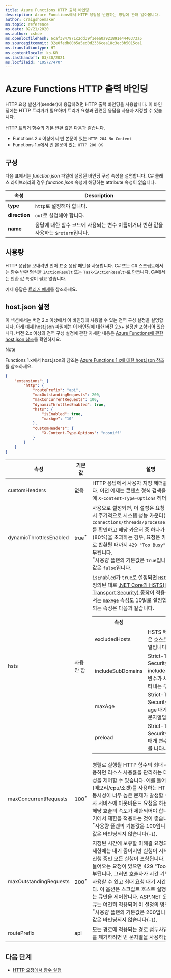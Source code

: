 ```yaml
---
title: Azure Functions HTTP 출력 바인딩
description: Azure Functions에서 HTTP 응답을 반환하는 방법에 관해 알아봅니다.
author: craigshoemaker
ms.topic: reference
ms.date: 02/21/2020
ms.author: cshoe
ms.openlocfilehash: 6caf3847971c2dd39f1eea0a921891e4440373a5
ms.sourcegitcommit: 32e0fedb80b5a5ed0d2336cea18c3ec3b5015ca1
ms.translationtype: HT
ms.contentlocale: ko-KR
ms.lasthandoff: 03/30/2021
ms.locfileid: "105727470"
---
```

# <a name="azure-functions-http-output-bindings"></a>Azure Functions HTTP 출력 바인딩

HTTP 요청 발신기(sender)에 응답하려면 HTTP 출력 바인딩을 사용합니다. 이 바인딩에는 HTTP 트리거가 필요하며 트리거 요청과 관련된 응답을 사용자 지정할 수 있습니다.

HTTP 트리거 함수의 기본 반환 값은 다음과 같습니다.

- Functions 2.x 이상에서 빈 본문이 있는 `HTTP 204 No Content`
- Functions 1.x에서 빈 본문이 있는 `HTTP 200 OK`

## <a name="configuration"></a>구성

다음 표에서는 *function.json* 파일에 설정된 바인딩 구성 속성을 설명합니다. C# 클래스 라이브러리의 경우 *function.json* 속성에 해당하는 attribute 속성이 없습니다.

|속성  |Description  |
|---------|---------|
| **type** |`http`로 설정해야 합니다. |
| **direction** | `out`로 설정해야 합니다. |
| **name** | 응답에 대한 함수 코드에 사용되는 변수 이름이거나 반환 값을 사용하는 `$return`입니다. |

## <a name="usage"></a>사용량

HTTP 응답을 보내려면 언어 표준 응답 패턴을 사용합니다. C# 또는 C# 스크립트에서는 함수 반환 형식을 `IActionResult` 또는 `Task<IActionResult>`로 만듭니다. C#에서는 반환 값 특성이 필요 없습니다.

예제 응답은 [트리거 예제](./functions-bindings-http-webhook-trigger.md#example)를 참조하세요.

## <a name="hostjson-settings"></a>host.json 설정

이 섹션에서는 버전 2.x 이상에서 이 바인딩에 사용할 수 있는 전역 구성 설정을 설명합니다. 아래 예제 host.json 파일에는 이 바인딩에 대한 버전 2.x+ 설정만 포함되어 있습니다. 버전 2.x 이상의 전역 구성 설정에 관한 자세한 내용은 [Azure Functions에 관한 host.json 참조](functions-host-json.md)를 확인하세요.

> [!NOTE]
> Functions 1.x에서 host.json의 참조는 [Azure Functions 1.x에 대한 host.json 참조](functions-host-json-v1.md#http)를 참조하세요.

```json
{
    "extensions": {
        "http": {
            "routePrefix": "api",
            "maxOutstandingRequests": 200,
            "maxConcurrentRequests": 100,
            "dynamicThrottlesEnabled": true,
            "hsts": {
                "isEnabled": true,
                "maxAge": "10"
            },
            "customHeaders": {
                "X-Content-Type-Options": "nosniff"
            }
        }
    }
}
```

|속성  |기본값 | 설명 |
|---------|---------|---------| 
| customHeaders|없음|HTTP 응답에서 사용자 지정 헤더를 설정할 수 있습니다. 이전 예제는 콘텐츠 형식 검색을 방지하기 위해 응답에 `X-Content-Type-Options` 헤더를 추가합니다. |
|dynamicThrottlesEnabled|true<sup>\*</sup>|사용으로 설정되면, 이 설정은 요청 처리 파이프라인에서 주기적으로 시스템 성능 카운터(예: `connections/threads/processes/memory/cpu/etc`)를 확인하고 해당 카운터 중 하나가 기본 제공 임계값(80%)을 초과하는 경우, 요청은 카운터가 일반 수준으로 반환될 때까지 `429 "Too Busy"` 응답을 표시하여 거부됩니다.<br/><sup>\*</sup>사용량 플랜의 기본값은 `true`입니다. 전용 플랜의 기본값은 `false`입니다.|
|hsts|사용 안 함|`isEnabled`가 `true`로 설정되면 [`HstsOptions` 클래스](/dotnet/api/microsoft.aspnetcore.httpspolicy.hstsoptions)에 정의된 대로 [.NET Core의 HSTS(HTTP Strict Transport Security) 동작](/aspnet/core/security/enforcing-ssl?tabs=visual-studio#hsts)이 적용됩니다. 위의 예제에서는 [`maxAge`](/dotnet/api/microsoft.aspnetcore.httpspolicy.hstsoptions.maxage#Microsoft_AspNetCore_HttpsPolicy_HstsOptions_MaxAge) 속성도 10일로 설정합니다. `hsts`의 지원되는 속성은 다음과 같습니다. <table><tr><th>속성</th><th>설명</th></tr><tr><td>excludedHosts</td><td>HSTS 헤더가 추가되지 않은 호스트 이름의 문자열 배열입니다.</td></tr><tr><td>includeSubDomains</td><td>Strict-Transport-Security 헤더의 includeSubDomain 매개 변수가 사용되었는지를 나타내는 부울 값입니다.</td></tr><tr><td>maxAge</td><td>Strict-Transport-Security 헤더의 max-age 매개 변수를 정의하는 문자열입니다.</td></tr><tr><td>preload</td><td>Strict-Transport-Security 헤더의 preload 매개 변수가 사용되었는지를 나타내는 부울입니다.</td></tr></table>|
|maxConcurrentRequests|100<sup>\*</sup>|병렬로 실행될 HTTP 함수의 최대 수입니다. 이 값을 사용하면 리소스 사용률을 관리하는 데 도움이 되는 동시성을 제어할 수 있습니다. 예를 들어 많은 시스템 리소스(메모리/cpu/소켓)를 사용하는 HTTP 함수가 있으면 동시성이 너무 높은 문제가 발생할 수 있습니다. 또는 타사 서비스에 아웃바운드 요청을 하는 함수가 있는 경우 해당 호출의 속도가 제한되어야 합니다. 이러한 경우 여기에서 제한을 적용하는 것이 좋습니다. <br/><sup>*</sup>사용량 플랜의 기본값은 100입니다. 전용 플랜의 기본값은 바인딩되지 않습니다(`-1`).|
|maxOutstandingRequests|200<sup>\*</sup>|지정된 시간에 보유할 미해결 요청의 최대 수입니다. 이 제한에는 대기 중이지만 실행이 시작되지 않은 요청과 진행 중인 모든 실행이 포함됩니다. 이 한도를 초과하여 들어오는 요청이 있으면 429 "Too Busy" 응답으로 거부됩니다. 그러면 호출자가 시간 기반 다시 시도 전략을 사용할 수 있고 최대 요청 대기 시간을 제어할 수 있습니다. 이 옵션은 스크립트 호스트 실행 경로 내에서 발생하는 큐만을 제어합니다. ASP.NET 요청 큐와 같은 다른 큐는 여전히 적용되며 이 설정의 영향을 받지 않습니다. <br/><sup>\*</sup>사용량 플랜의 기본값은 200입니다. 전용 플랜의 기본값은 바인딩되지 않습니다(`-1`).|
|routePrefix|api|모든 경로에 적용되는 경로 접두사입니다. 기본 접두사를 제거하려면 빈 문자열을 사용하십시오. |

## <a name="next-steps"></a>다음 단계

- [HTTP 요청에서 함수 실행](./functions-bindings-http-webhook-trigger.md)